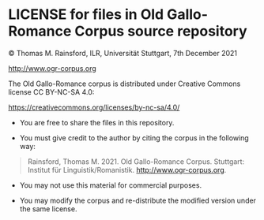 LICENSE for files in Old Gallo-Romance Corpus source repository
===============================================================
© Thomas M. Rainsford, ILR, Universität Stuttgart, 7th December 2021

http://www.ogr-corpus.org

The Old Gallo-Romance corpus is distributed under Creative Commons license
CC BY-NC-SA 4.0:

https://creativecommons.org/licenses/by-nc-sa/4.0/

* You are free to share the files in this repository.

* You must give credit to the author by citing the corpus in the following way:

> Rainsford, Thomas M. 2021. Old Gallo-Romance Corpus.
> Stuttgart: Institut für Linguistik/Romanistik. <http://www.ogr-corpus.org>.
		
* You may not use this material for commercial purposes.

* You may modify the corpus and re-distribute the modified version under the same
	license.